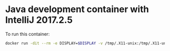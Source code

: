 # Java development container with IntelliJ 2017.2.5

To run this container:

```bash
docker run -dit --rm -e DISPLAY=$DISPLAY -v /tmp/.X11-unix:/tmp/.X11-unix -v <path-to-source-code>:/home/user/code -v <path-to-intellij-config-folder>:/home/user/.IntelliJIdea2017.2 -v <path-to-maven-folder>:/home/user/.m2 -v <path-to-ivy2-folder>:/home/user/.ivy2 --name=idea birchwoodlangham/ubuntu-scala-intellij:2017.2.5
```

